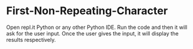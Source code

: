 # First-Non-Repeating-Character
Open repl.it Python or any other Python IDE. Run the code and then it will ask for the user input. Once the user gives the input, it will display the results respectively. 
